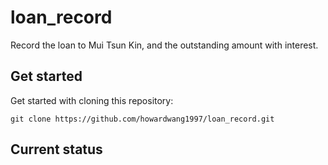 # loan_record
Record the loan to Mui Tsun Kin, and the outstanding amount with interest.

## Get started
Get started with cloning this repository:

```
git clone https://github.com/howardwang1997/loan_record.git
```

## Current status 

